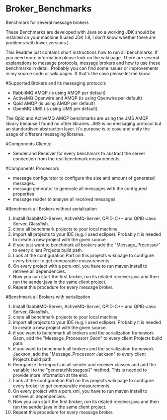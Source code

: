 # Broker_Benchmarks
Benchmark for several message brokers

These Benchmarks are developed with Java so a working JDK should be installed on your machine (I used JDK 1.8, I don't know whether there are problems with lower versions.).

This Readme just contains short instructions how to run all benchmarks. If you need more information please look on the wiki page. There are several explanations to message protocols, message brokers and how to use these benchmarks in detail. Probably you can find some issues or improvements in my source code or wiki pages. If that's the case please let me know.

#Supported Brokers and its messaging protocols
- RabbitMQ AMQP (is using AMQP per default)
- ActiveMQ Openwire and AMQP (is using Openwire per default)
- Qpid AMQP (is using AMQP per default)
- OpenMQ UMS (is using UMS per default)

The Qpid and ActiveMQ AMQP benchmarks are using the JMS AMQP library because I found no other libraries. JMS is no messaging protocol but an standardised abstraction layer.
It's purpose is to ease and unify the usage of different messaging libraries.

#Components Clients:
- Sender and Receiver for every benchmark to abstract the server connection from the real benchmark measurements.

#Components Processors
- message configurator to configure the size and amount of generated messages.
- message generator to generate all messages with the configured properties
- message reader to analyse all received messages

#Benchmark all Brokers without serialization
1. Install RabbitMQ-Server, ActiveMQ-Server, QPID-C++ and QPID-Java Server, Glassfish.
2. clone all benchmark projects to your local machine
3. import all projects to your IDE (e.g. I used eclipse). Probably it is needed to create a new project with the given source.
4. if you just want to benchmark all brokers add the "Message_Processor" to every client Projects build path.
5. Look at the configuration Part on this projects wiki page to configure every broker to get comparable measurements.
6. On every project with a pom.xml, you have to run maven install to retrieve all dependencies.
7. Now you can start the first broker, run its related receiver.java and then run the sender.java in the same client project. 
8. Repeat this procedure for every message broker.


#Benchmark all Brokers with serialization
1. Install RabbitMQ-Server, ActiveMQ-Server, QPID-C++ and QPID-Java Server, Glassfish.
2. clone all benchmark projects to your local machine
3. import all projects to your IDE (e.g. I used eclipse). Probably it is needed to create a new project with the given source.
4. if you want to benchmark all brokers and the serialization framework Gson, add the "Message_Processorr Gson" to every client Projects build path.
5. if you want to benchmark all brokers and the serialization framework Jackson, add the "Message_Processorr Jackson" to every client Projects build path.
6. Reorganize the imports in all sender and receiver classes and add the variable i to the "generateMessages()" method. This is needed to provide more information at the end.
7. Look at the configuration Part on this projects wiki page to configure every broker to get comparable measurements.
8. On every project with a pom.xml, you have to run maven install to retrieve all dependencies.
9. Now you can start the first broker, run its related receiver.java and then run the sender.java in the same client project.
10. Repeat this procedure for every message broker.
